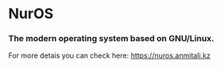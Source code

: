 # NurOS
### The modern operating system based on GNU/Linux.
For more detais you can check here:
https://nuros.anmitali.kz
